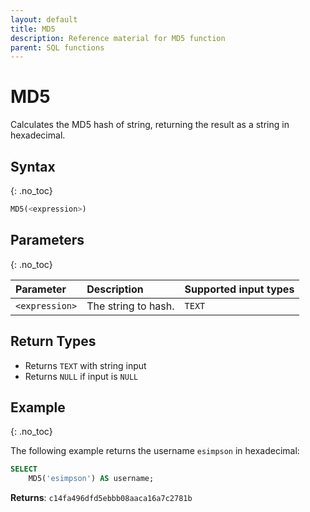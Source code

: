 ```yaml
---
layout: default
title: MD5
description: Reference material for MD5 function
parent: SQL functions
---
```


# MD5

Calculates the MD5 hash of string, returning the result as a string in hexadecimal.

## Syntax
{: .no_toc}

```sql
MD5(<expression>)
```
## Parameters 
{: .no_toc}

| Parameter   | Description |Supported input types |
| :----------- | :----------------------------------------- | :---------------------|
| `<expression>` | The string to hash. | `TEXT` |

## Return Types

* Returns `TEXT` with string input
* Returns `NULL` if input is `NULL`

## Example
{: .no_toc}

The following example returns the username `esimpson` in hexadecimal: 

```sql
SELECT
	MD5('esimpson') AS username;
```

**Returns**: `c14fa496dfd5ebbb08aaca16a7c2781b`
